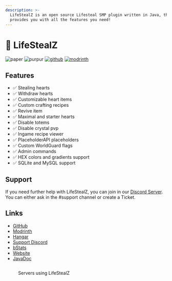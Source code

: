 ```yaml
---
description: >-
  LifeStealZ is an open source Lifesteal SMP plugin written in Java, that
  provides you with all the features you need!
---
```


# 🚀 LifeStealZ

![paper](https://cdn.jsdelivr.net/npm/@intergrav/devins-badges@3/assets/compact/supported/paper_vector.svg) ![purpur](https://cdn.jsdelivr.net/npm/@intergrav/devins-badges@3/assets/compact/supported/purpur_vector.svg) [![github](https://cdn.jsdelivr.net/npm/@intergrav/devins-badges@3/assets/compact/available/github_vector.svg)](https://github.com/KartoffelChipss/lifestealz) [![modrinth](https://cdn.jsdelivr.net/npm/@intergrav/devins-badges@3/assets/compact/available/modrinth_vector.svg)](https://modrinth.com/plugin/lifestealz)

## Features

* ✅ Stealing hearts
* ✅ Withdraw hearts
* ✅ Customizable heart items
* ✅ Custom crafting recipes
* ✅ Revive item
* ✅ Maximal and starter hearts
* ✅ Disable totems
* ✅ Disable crystal pvp
* ✅ Ingame recipe viewer
* ✅ PlaceholderAPI placeholders
* ✅ Custom WorldGuard flags
* ✅ Admin commands
* ✅ HEX colors and gradients support
* ✅ SQLite and MySQL support

## Support

If you need further help with LifeStealZ, you can join in our [Discord Server](https://discord.com/invite/Cc76tYwXvy). You can either ask in the #support channel or create a Ticket.

## Links

* [GitHub](https://github.com/KartoffelChipss/LifeStealZ)
* [Modrinth](https://modrinth.com/plugin/lifestealz)
* [Hangar](https://hangar.papermc.io/KartoffelChipss/LifestealZ)
* [Support Discord](https://strassburger.org/discord)
* [bStats](https://bstats.org/plugin/bukkit/LifeStealZ/18735)
* [Website](https://lifestealz.com/)
* [JavaDoc](https://javadocs.lsz.strassburger.dev)

<figure><img src="https://bstats.org/signatures/bukkit/LifeStealZ.svg" alt=""><figcaption><p>Servers using LifeStealZ</p></figcaption></figure>

